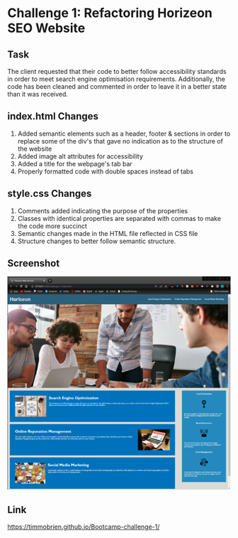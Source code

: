 # Challenge 1: Refactoring Horizeon SEO Website

## Task

The client requested that their code to better follow accessibility standards in order to meet search engine optimisation requirements. Additionally, the code has been cleaned and commented in order to leave it in a better state than it was received.

## index.html Changes

1. Added semantic elements such as a header, footer & sections in order to replace some of the div's that gave no indication as to the structure of the website
2. Added image alt attributes for accessibility
3. Added a title for the webpage's tab bar
4. Properly formatted code with double spaces instead of tabs

## style.css Changes

1. Comments added indicating the purpose of the properties
2. Classes with identical properties are separated with commas to make the code more succinct
3. Semantic changes made in the HTML file reflected in CSS file
4. Structure changes to better follow semantic structure.

## Screenshot

![Screenshot](./assets/Challenge1-screenshot.png)

## Link

https://timmobrien.github.io/Bootcamp-challenge-1/